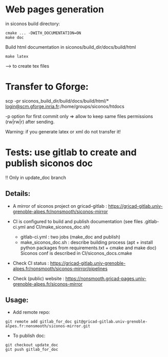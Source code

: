 # Web pages generation 

in siconos build directory:

```
cmake ... -DWITH_DOCUMENTATION=ON
make doc
```

Build html documentation in siconos/build_dir/docs/build/html

```
make latex
```

--> to create tex files


# Transfer to Gforge: 


scp -pr siconos_build_dir/build/docs/build/html/* login@scm.gforge.inria.fr:/home/groups/siconos/htdocs

-p option for first commit only => allow to keep same files permissions (rw|rw|r) after sending. 

Warning: if you generate latex or xml do not transfer it! 



# Tests: use gitlab to create and publish siconos doc

!! Only in update_doc branch

## Details:

* A mirror of siconos project on gricad-gitlab : https://gricad-gitlab.univ-grenoble-alpes.fr/nonsmooth/siconos-mirror
* CI is configured to build and publish documentation (see files .gitlab-ci.yml and CI/make_siconos_doc.sh)

	* gitlab-ci.yml : two jobs (make_doc and publish)
	* make_siconos_doc.sh : describe building process (apt + install python packages from requirements.txt + cmake and make doc)
	 Siconos conf is described in CI/siconos_docs.cmake


* Check CI status : https://gricad-gitlab.univ-grenoble-alpes.fr/nonsmooth/siconos-mirror/pipelines
* Check (public) website : https://nonsmooth.gricad-pages.univ-grenoble-alpes.fr/siconos-mirror


## Usage:

* Add remote repo:

```
git remote add gitlab_for_doc git@gricad-gitlab.univ-grenoble-alpes.fr:nonsmooth/siconos-mirror.git
```

* To publish doc:

```
git checkout update_doc
git push gitlab_for_doc

